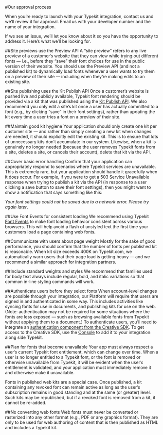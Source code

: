 #Our approval process

When you’re ready to launch with your Typekit integration, contact us and we’ll review it for approval. Email us with your developer number and the name of your integration.

If we see an issue, we’ll let you know about it so you have the opportunity to address it. Here’s what we’ll be looking for.

##Site previews use the Preview API
A “site preview” refers to any live preview of a customer’s website that they can view while trying out different fonts — i.e., before they “save” their font choices for use in the public version of their website. You should use the Preview API (and not a published kit) to dynamically load fonts whenever a user wants to try them on a preview of their site — including when they’re making edits to an existing site.

##Site publishing uses the Kit Publish API
Once a customer’s website is pushed live and publicly available, Typekit font rendering should be provided via a kit that was published using the [Kit Publish API](https://docs.typekit.io/#!/%2Fkits/post_kits_kit_id_publish). We also recommend you only edit a site’s kit once a user has actually committed to a font (e.g., by clicking “save” in their font settings), rather than updating the kit every time a user tries a font on a preview of their site.

##Maintain good kit hygiene
Your application should only create one kit per customer site — and rather than simply creating a new kit when changes are needed, it should explicitly edit the existing kit. This is to ensure that lots of unnecessary kits don’t accumulate in our system. Likewise, when a kit is genuinely no longer needed (because the user removes Typekit fonts from a site, deletes a site, or cancels their account), delete that kit via the API.

##Cover basic error handling
Confirm that your application can appropriately respond to scenarios where Typekit services are unavailable. This is extremely rare, but your application should handle it gracefully when it does occur. For example, if you were to get a 503 Service Unavailable response when trying to publish a kit via the API (in response to a user clicking a save button to save their font settings), then you might want to show a notification that says something like this:

*Your font settings could not be saved due to a network error. Please try again later*.

##Use Font Events for consistent loading
We recommend using Typekit [Font Events](https://helpx.adobe.com/typekit/using/font-events.html) to make font loading behavior consistent across various browsers. This will help avoid a flash of unstyled text the first time your customers load a page containing web fonts.

##Communicate with users about page weight
Mostly for the sake of good performance, you should confirm that the number of fonts per published kit is reasonable. When kit size exceeds 400K on Typekit.com, we automatically warn users that their page load is getting heavy — and we recommend a similar approach for integration partners.

##Include standard weights and styles
We recommend that families used for body text always include regular, bold, and italic variations so that common in-line styling commands will work.

##Authenticate users before they select fonts
When account-level changes are possible through your integration, our Platform will require that users are signed in and authenticated in some way. This includes activities like syncing fonts for use in documents, and publishing kits for use on the web. (Note: authentication may not be required for some situations where the fonts are less exposed — such as browsing available fonts from Typekit without applying them to a document.) To authenticate users, you’ll need to integrate an [authentication component from the Creative SDK](https://creativesdk.adobe.com/docs.html). To get access to the Creative SDK, use the [Console](http://adobe.io/console) to add it to your integration along side Typekit.

##Plan for fonts that become unavailable
Your app must always respect a user’s current Typekit font entitlement, which can change over time. When a user is no longer entitled to a Typekit font, or the font is removed or otherwise unavailable from Typekit, it will be evident when the user’s entitlement is validated, and your application must immediately remove it and otherwise make it unavailable.

Fonts in published web kits are a special case. Once published, a kit containing any revoked font can remain active as long as the user’s subscription remains in good standing and at the same (or greater) level. Such kits may be republished, but if a revoked font is removed from a kit, it cannot be re-added.

##No converting web fonts
Web fonts must never be converted or rasterized into any other format (e.g., PDF or any graphics format). They are only to be used for web authoring of content that is then published as HTML and includes a Typekit kit.
